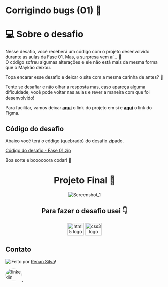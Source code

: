 # Corrigindo bugs (01) **👀**

# 💻 Sobre o desafio

Nesse desafio, você receberá um código com o projeto desenvolvido durante as aulas da Fase 01.
Mas, a surpresa vem aí... **👀**  
O código sofreu algumas alterações e ele não está mais da mesma forma que o Maykão deixou.

Topa encarar esse desafio e deixar o site com a mesma carinha de antes? **💜**

Tente se desafiar e não olhar a resposta mas, caso apareça alguma dificuldade, você pode voltar nas aulas e rever a maneira com que foi desenvolvido!

Para facilitar, vamos deixar **[aqui](https://explorer-stage02-p01.vercel.app/)** o link do projeto em si e [**aqui**](https://www.figma.com/file/fAvYZz4dPV5MfhL77XkqkD/Explorer---Stage-01) o link do Figma.

## Código do desafio

Abaixo você terá o código ~~(quebrado)~~ do desafio zipado.

[Código do desafio - Fase 01.zip](https://s3-us-west-2.amazonaws.com/secure.notion-static.com/64999d76-99f7-4b3f-bcab-41946db94507/Untitled.zip)

Boa sorte e boooooora codar! **🚀**

<div align="center">

# Projeto Final 🤩

![Screenshot_1](https://user-images.githubusercontent.com/101990719/175836881-4c24443a-2c2b-4d57-8ba1-89409db74bab.png)

</div>
<h2 align="center"> Para fazer o desafio usei 👇</h2>

<div align="center">

  <img src="https://cdn.jsdelivr.net/gh/devicons/devicon/icons/html5/html5-original.svg" height="40" width="52" alt="html5 logo"  />
  <img src="https://cdn.jsdelivr.net/gh/devicons/devicon/icons/css3/css3-original.svg" height="40" width="52" alt="css3 logo"  />
 
</div>

## Contato

<img align="left" src="https://avatars.githubusercontent.com/renyzeraa?size=100">

Feito por [Renan Silva](https://github.com/renyzeraa)!

<a href="https://www.linkedin.com/in/renan-silva-307733224/" target="_blank">
    <img style="border-radius:50%;" src="https://raw.githubusercontent.com/maurodesouza/profile-readme-generator/master/src/assets/icons/social/linkedin/default.svg" width="52" height="40" alt="linkedin logo"  />
  </a>&nbsp;

<br clear="left"/>
